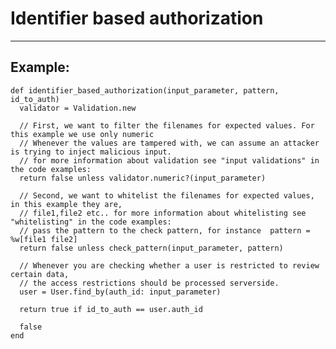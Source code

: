# Identifier based authorization
-------

## Example:


    def identifier_based_authorization(input_parameter, pattern, id_to_auth)
      validator = Validation.new

      // First, we want to filter the filenames for expected values. For this example we use only numeric
      // Whenever the values are tampered with, we can assume an attacker is trying to inject malicious input.
      // for more information about validation see "input validations" in the code examples:
      return false unless validator.numeric?(input_parameter)

      // Second, we want to whitelist the filenames for expected values, in this example they are,
      // file1,file2 etc.. for more information about whitelisting see "whitelisting" in the code examples:
      // pass the pattern to the check pattern, for instance  pattern = %w[file1 file2]
      return false unless check_pattern(input_parameter, pattern)

      // Whenever you are checking whether a user is restricted to review certain data,
      // the access restrictions should be processed serverside.
      user = User.find_by(auth_id: input_parameter)

      return true if id_to_auth == user.auth_id

      false
    end
